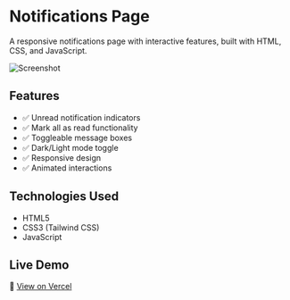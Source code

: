 # Notifications Page

A responsive notifications page with interactive features, built with HTML, CSS, and JavaScript.

![Screenshot](./screenshot.png)

## Features

- ✅ Unread notification indicators
- ✅ Mark all as read functionality
- ✅ Toggleable message boxes
- ✅ Dark/Light mode toggle
- ✅ Responsive design
- ✅ Animated interactions

## Technologies Used

- HTML5
- CSS3 (Tailwind CSS)
- JavaScript

## Live Demo

🔗 [View on Vercel](https://hassaan-week2-day2-notifications.vercel.app)
